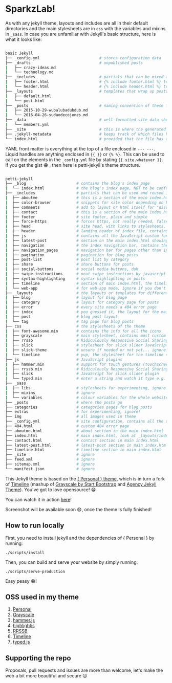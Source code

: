 
# SparkzLab!

As with any jekyll theme, layouts and includes are all in their default directories and the main stylesheets are in ```css``` with the variables and mixins in ```_sass```. In case you are unfamiliar with Jekyll's basic structure, here is what it looks like:

```bash

basic Jekyll
├── _config.yml                          # stores configuration data
├── _drafts                              # unpublished posts
|   ├── crazy-ideas.md
|   └── technology.md
├── _includes                            # partials that can be mixed and matched by your layouts and posts to facilitate reuse
|   ├── footer.html                      # {% include footer.html %} to add footer to html
|   └── header.html                      # {% include header.html %} to add header to html
├── _layouts                             # templates that wrap up posts {{ content }} to inject content
|   ├── default.html
|   └── post.html
├── _posts                               # naming convention of these files is important, and must follow the format: YEAR-MONTH-DAY-title.MARKUP
|   ├── 2015-10-29-wubalubadubdub.md
|   └── 2016-04-26-sudaodecojones.md
├── _data                                # well-formatted site data should be placed here
|   └── members.yml
├── _site                                # this is where the generated site will be placed (by default) once Jekyll is done transforming it
├── .jekyll-metadata                     # keeps track of which files have not been modified since the site was last built
└── index.html                           # provided that the file has a YAML Front Matter section, it will be transformed by Jekyll

```

YAML front matter is everything at the top of a file enclosed in ```--- ---```. Liquid handles are anything enclosed in ```{{ }}``` or ```{% %}```. This can be used to call on the elements in the ```_config.yml``` file by stating ```{{ site.whatever }}```.
If you get the gist :grin: , then here is petti-jekyll's theme structure.

```bash

petti-jekyll
├── _blog                      # contains the blog's index page
|  └── index.html              # the blog's index page, NOT to be confused with the main index.html
├── _includes                  # partials that can be used and reused in layouts and pages
|  ├── aboutme                 # this is a section of the main index.html, a short description
|  ├── color-browser           # snippets for site color depending on browser or device
|  ├── comments                # add to layout or html itself for "disqus" commments
|  ├── contact                 # this is a section of the main index.html, the contact section
|  ├── footer                  # site footer, plain and simple
|  ├── force-https             # forces https, not really needed, false on _config by default
|  ├── head                    # site head, with links to stylesheets, javascript and other includes
|  ├── header                  # landing header of index file, contains the background image and icon
|  ├── js                      # contains all the JavaScript custom functions, don't touch unless you know what you are doing
|  ├── latest-post             # section on the main index.html showing latest blog post
|  ├── navigation              # the index navigation bar, contains the elements and their links
|  ├── navigation_pages        # navigation bar for pages other than index (could be removed)
|  ├── pagination              # pagination for blog posts
|  ├── post-list               # post list by category
|  ├── share                   # share buttons for posts
|  ├── social-buttons          # social media buttons, duh
|  ├── swipe-instructions      # neat swipe instructions by javascript
|  ├── syntax-highlighting     # syntax highlighting in posts
|  ├── timeline                # section of main index.html, the timeline duh
|  └── web-app                 # for web-app mode, ignore if you don't know what that is
├── _layouts                   # the layouts or templates for different pages
|  ├── blog                    # layout for blog page
|  ├── category                # layout for category page for posts
|  ├── error                   # every site needs a 404 error page
|  ├── index                   # you guessed it, the layout for the main index.html
|  ├── post                    # blog post layout
|  └── tag                     # tag page for blog posts
├── css                        # the stylesheets of the theme
|  ├── font-awesome.min        # contains the info for all the icons
|  ├── grayscale               # main stylesheet, contains most custom styles
|  ├── rrssb                   # Ridiculously Responsive Social Sharing Buttons
|  ├── slick                   # stylesheet for slick slider JavaScript plugin (slideshow)
|  ├── slick-theme             # unsure if needed or not yet... ignore!
|  └── timeline                # yup, the stylesheet for the timeline section in the main index.html
├── js                         # JavaScript plugins
|  ├── hammer.min              # support for touch gestures (touchscreens)
|  ├── rrssb.min               # Ridiculously Responsive Social Sharing Buttons
|  ├── slick                   # JavaScript for slick slider plugin
|  └── typed.min               # enter a string and watch it type e.g. https://slack.com/
├── _sass
|  ├── libs                    # stylesheets for experimenting, ignore!
|  ├── mixins                  # ignore
|  └── variables               # colour variables for the whole website
├── _posts                     # where the posts go
├── categories                 # categories pages for blog posts
├── extras                     # for experimenting, ignore!
├── img                        # all images used in theme
├── _config.yml                # site configuration, contains all the site variables
├── 404.html                   # custom 404 error page
├── aboutme.html               # about section in the main index.html
├── index.html                 # main index.html, look at _layouts/index.html
├── contact.html               # contact section in main index.html
├── latest-post.html           # latest-post section in main index.html
├── timeline.html              # timeline section in main index.html
├── _site                      # ignore
├── feed.xml                   # ignore
├── sitemap.xml                # ignore
└── manifest.json              # ignore

```

This Jekyll theme is based on the [{ Personal } theme](https://github.com/PanosSakkos/personal-jekyll-theme), which is in turn a fork of [Timeline](https://github.com/kirbyt/timeline-jekyll-theme) (mashup of [Grayscale by Start Bootstrap](https://github.com/IronSummitMedia/startbootstrap-grayscale) and [Agency Jekyll Theme](https://github.com/y7kim/agency-jekyll-theme)). You've got to love opensource! :grin:

You can watch it in action [here](https://www.nicolaspettican.com/)!

Screenshot will be available soon :smile:, once the theme is fully finished!

## How to run locally

First, you need to install jekyll and the dependencies of { Personal } by running:

````
./scripts/install
````

Then, you can build and serve your website by simply running:

````
./scripts/serve-production
````

Easy peasy :grin:!

## OSS used in my theme

  1. [Personal](https://github.com/PanosSakkos/personal-jekyll-theme)
  2. [Grayscale](http://startbootstrap.com/template-overviews/grayscale/)
  3. [hammer.js](https://hammerjs.github.io/)
  4. [highlightjs](https://highlightjs.org/)
  5. [RRSSB](https://github.com/kni-labs/rrssb)
  6. [Timeline](https://github.com/kirbyt/timeline-jekyll-theme)
  7. [typed.js](https://github.com/mattboldt/typed.js/)

## Supporting the repo

Proposals, pull requests and issues are more than welcome, let's make the web a bit more beautiful and secure :wink:
